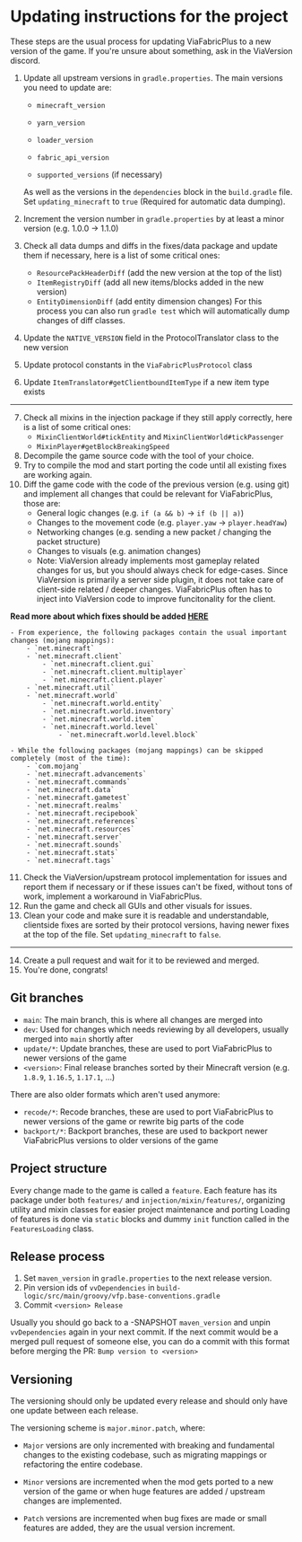 # Updating instructions for the project

These steps are the usual process for updating ViaFabricPlus to a new version of the game. If you're unsure about
something, ask in the ViaVersion discord.

1. Update all upstream versions in `gradle.properties`. The main versions you need to update are:
    - `minecraft_version`
    - `yarn_version`
    - `loader_version`
    - `fabric_api_version`

    - `supported_versions` (if necessary)

   As well as the versions in the `dependencies` block in the `build.gradle` file.
   Set `updating_minecraft` to `true` (Required for automatic data dumping).
2. Increment the version number in `gradle.properties` by at least a minor version (e.g. 1.0.0 -> 1.1.0)
3. Check all data dumps and diffs in the fixes/data package and update them if necessary, here is a list of some
   critical ones:
    - `ResourcePackHeaderDiff` (add the new version at the top of the list)
    - `ItemRegistryDiff` (add all new items/blocks added in the new version)
    - `EntityDimensionDiff` (add entity dimension changes)
   For this process you can also run `gradle test` which will automatically dump changes of diff classes.
4. Update the `NATIVE_VERSION` field in the ProtocolTranslator class to the new version
5. Update protocol constants in the `ViaFabricPlusProtocol` class
6. Update `ItemTranslator#getClientboundItemType` if a new item type exists
-------------

7. Check all mixins in the injection package if they still apply correctly, here is a list of some critical ones:
    - `MixinClientWorld#tickEntity` and `MixinClientWorld#tickPassenger`
    - `MixinPlayer#getBlockBreakingSpeed`
8. Decompile the game source code with the tool of your choice.
9. Try to compile the mod and start porting the code until all existing fixes are working again.
10. Diff the game code with the code of the previous version (e.g. using git) and implement all changes that could be
   relevant for ViaFabricPlus, those are:
    - General logic changes (e.g. `if (a && b)` -> `if (b || a)`)
    - Changes to the movement code (e.g. `player.yaw` -> `player.headYaw`)
    - Networking changes (e.g. sending a new packet / changing the packet structure)
    - Changes to visuals (e.g. animation changes)
    - Note: ViaVersion already implements most gameplay related changes for us, but you should always check for
      edge-cases. Since ViaVersion
      is primarily a server side plugin, it does not take care of client-side related / deeper changes. ViaFabricPlus
      often has to inject into
      ViaVersion code to improve funcitonality for the client.

   **Read more about which fixes should be
   added [HERE](../CONTRIBUTING.md#adding-protocol-new-fixes---which-are-important-and-which-arent)**

    - From experience, the following packages contain the usual important changes (mojang mappings):
        - `net.minecraft`
        - `net.minecraft.client`
            - `net.minecraft.client.gui`
            - `net.minecraft.client.multiplayer`
            - `net.minecraft.client.player`
        - `net.minecraft.util`
        - `net.minecraft.world`
            - `net.minecraft.world.entity`
            - `net.minecraft.world.inventory`
            - `net.minecraft.world.item`
            - `net.minecraft.world.level`
                - `net.minecraft.world.level.block`

    - While the following packages (mojang mappings) can be skipped completely (most of the time):
        - `com.mojang`
        - `net.minecraft.advancements`
        - `net.minecraft.commands`
        - `net.minecraft.data`
        - `net.minecraft.gametest`
        - `net.minecraft.realms`
        - `net.minecraft.recipebook`
        - `net.minecraft.references`
        - `net.minecraft.resources`
        - `net.minecraft.server`
        - `net.minecraft.sounds`
        - `net.minecraft.stats`
        - `net.minecraft.tags`

11. Check the ViaVersion/upstream protocol implementation for issues and report them if necessary or if these issues
    can't be fixed,
    without tons of work, implement a workaround in ViaFabricPlus.
12. Run the game and check all GUIs and other visuals for issues.
13. Clean your code and make sure it is readable and understandable, clientside fixes are sorted by their protocol
    versions, having
    newer fixes at the top of the file.
    Set `updating_minecraft` to `false`.

-------------

14. Create a pull request and wait for it to be reviewed and merged.
15. You're done, congrats!

## Git branches

- `main`: The main branch, this is where all changes are merged into
- `dev`: Used for changes which needs reviewing by all developers, usually merged into `main` shortly after
- `update/*`: Update branches, these are used to port ViaFabricPlus to newer versions of the game
- `<version>`: Final release branches sorted by their Minecraft version (e.g. `1.8.9`, `1.16.5`, `1.17.1`, ...)

There are also older formats which aren't used anymore:

- `recode/*`: Recode branches, these are used to port ViaFabricPlus to newer versions of the game or rewrite big parts
  of the code
- `backport/*`: Backport branches, these are used to backport newer ViaFabricPlus versions to older versions of the game

## Project structure

Every change made to the game is called a `feature`. Each feature has its package under both `features/` and
`injection/mixin/features/`, organizing utility and mixin classes for easier project maintenance and porting
Loading of features is done via `static` blocks and dummy `init` function called in the `FeaturesLoading` class.

## Release process
1. Set `maven_version` in `gradle.properties` to the next release version.
2. Pin version ids of `vvDependencies` in `build-logic/src/main/groovy/vfp.base-conventions.gradle`
3. Commit `<version> Release`

Usually you should go back to a -SNAPSHOT `maven_version` and unpin `vvDependencies` again in your next commit. If the next commit
would be a merged pull request of someone else, you can do a commit with this format before merging the PR:
`Bump version to <version>`

## Versioning

The versioning should only be updated every release and should only have one update between each release.

The versioning scheme is `major.minor.patch`, where:
- `Major` versions are only incremented with breaking and fundamental changes to the existing codebase, such as
  migrating mappings or refactoring the entire codebase.

- `Minor` versions are incremented when the mod gets ported to a new version of the game or when huge features are
  added / upstream changes are implemented.

- `Patch` versions are incremented when bug fixes are made or small features are added, they are the usual version
  increment.
